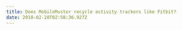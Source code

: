 ```yaml
---
title: Does MobileMuster recycle activity trackers like Fitbit?
date: 2018-02-28T02:58:36.927Z
---
```


